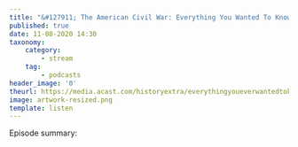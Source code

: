 ```yaml
---
title: "&#127911; The American Civil War: Everything You Wanted To Know | HistoryExtra Podcast - HistoryExtra"
published: true
date: 11-08-2020 14:30
taxonomy:
    category:
        - stream
    tag:
        - podcasts
header_image: '0'
theurl: https://media.acast.com/historyextra/everythingyoueverwantedtoknowabouttheamericancivilwar-butwereafraidtoask/media.mp3
image: artwork-resized.png
template: listen
--- 
```

Episode summary: 
